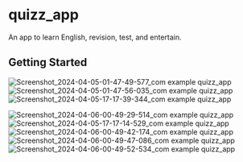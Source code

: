 # quizz_app

An app to learn English, revision, test, and entertain.

## Getting Started

![Screenshot_2024-04-05-01-47-49-577_com example quizz_app](https://github.com/vucongtuananh/QuizzApp/assets/106484204/05d767d8-2200-4e6c-9c04-ff4d9d222a12)![Screenshot_2024-04-05-01-47-56-035_com example quizz_app](https://github.com/vucongtuananh/QuizzApp/assets/106484204/b436c036-293a-4d46-b4e9-a6c69f7eeaeb)
![Screenshot_2024-04-05-17-17-39-344_com example quizz_app](https://github.com/vucongtuananh/QuizzApp/assets/106484204/e6e410a2-9fa5-4ff7-82e6-84775bb4fe0c)

![Screenshot_2024-04-06-00-49-29-514_com example quizz_app](https://github.com/vucongtuananh/QuizzApp/assets/106484204/b884192b-be48-4ec5-9529-d668707bf9aa)
![Screenshot_2024-04-05-17-17-14-529_com example quizz_app](https://github.com/vucongtuananh/QuizzApp/assets/106484204/bd159de6-d384-4928-9329-2e0afb3c85e6)
![Screenshot_2024-04-06-00-49-42-174_com example quizz_app](https://github.com/vucongtuananh/QuizzApp/assets/106484204/1df6aecc-d306-4085-8139-aa9a210815c7)
![Screenshot_2024-04-06-00-49-47-086_com example quizz_app](https://github.com/vucongtuananh/QuizzApp/assets/106484204/8590d7c7-abce-40eb-85dc-0bb91a20b2e5)
![Screenshot_2024-04-06-00-49-52-534_com example quizz_app](https://github.com/vucongtuananh/QuizzApp/assets/106484204/5bdc0734-d5b7-41bc-9c59-c11336bb2439)
